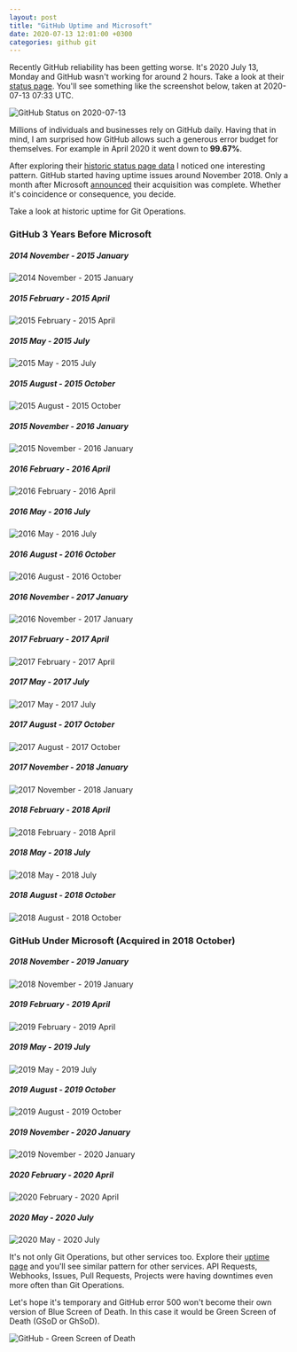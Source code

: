 ```yaml
---
layout: post
title: "GitHub Uptime and Microsoft"
date: 2020-07-13 12:01:00 +0300
categories: github git
---
```


Recently GitHub reliability has been getting worse. It's 2020 July 13, Monday and GitHub wasn't working for around 2 hours. Take a look at their [status page](https://www.githubstatus.com). You'll see something like the screenshot below, taken at 2020-07-13 07:33 UTC.

![GitHub Status on 2020-07-13](/assets/images/2020/github-2020-07-status.png)

Millions of individuals and businesses rely on GitHub daily. Having that in mind, I am surprised how GitHub allows such a generous error budget for themselves. For example in April 2020 it went down to **99.67%**.

After exploring their [historic status page data](https://www.githubstatus.com/uptime) I noticed one interesting pattern. GitHub started having uptime issues around November 2018. Only a month after Microsoft [announced](https://blogs.microsoft.com/blog/2018/10/26/microsoft-completes-github-acquisition) their acquisition was complete. Whether it's coincidence or consequence, you decide.

Take a look at historic uptime for Git Operations.

### GitHub 3 Years Before Microsoft
##### 2014 November - 2015 January
![2014 November - 2015 January](/assets/images/2020/github-2014-11.jpg)
##### 2015 February - 2015 April
![2015 February - 2015 April](/assets/images/2020/github-2015-02.jpg)
##### 2015 May - 2015 July
![2015 May - 2015 July](/assets/images/2020/github-2015-05.jpg)
##### 2015 August - 2015 October
![2015 August - 2015 October](/assets/images/2020/github-2015-08.jpg)
##### 2015 November - 2016 January
![2015 November - 2016 January](/assets/images/2020/github-2015-11.jpg)
##### 2016 February - 2016 April
![2016 February - 2016 April](/assets/images/2020/github-2016-02.jpg)
##### 2016 May - 2016 July
![2016 May - 2016 July](/assets/images/2020/github-2016-05.jpg)
##### 2016 August - 2016 October
![2016 August - 2016 October](/assets/images/2020/github-2016-08.jpg)
##### 2016 November - 2017 January
![2016 November - 2017 January](/assets/images/2020/github-2016-11.jpg)
##### 2017 February - 2017 April
![2017 February - 2017 April](/assets/images/2020/github-2017-02.jpg)
##### 2017 May - 2017 July
![2017 May - 2017 July](/assets/images/2020/github-2017-05.jpg)
##### 2017 August - 2017 October
![2017 August - 2017 October](/assets/images/2020/github-2017-08.jpg)
##### 2017 November - 2018 January
![2017 November - 2018 January](/assets/images/2020/github-2017-11.jpg)
##### 2018 February - 2018 April
![2018 February - 2018 April](/assets/images/2020/github-2018-02.jpg)
##### 2018 May - 2018 July
![2018 May - 2018 July](/assets/images/2020/github-2018-05.jpg)
##### 2018 August - 2018 October
![2018 August - 2018 October](/assets/images/2020/github-2018-08.jpg)

### GitHub Under Microsoft (Acquired in 2018 October)
##### 2018 November - 2019 January
![2018 November - 2019 January](/assets/images/2020/github-2018-11.jpg)
##### 2019 February - 2019 April
![2019 February - 2019 April](/assets/images/2020/github-2019-02.jpg)
##### 2019 May - 2019 July
![2019 May - 2019 July](/assets/images/2020/github-2019-05.jpg)
##### 2019 August - 2019 October
![2019 August - 2019 October](/assets/images/2020/github-2019-08.jpg)
##### 2019 November - 2020 January
![2019 November - 2020 January](/assets/images/2020/github-2019-11.jpg)
##### 2020 February - 2020 April
![2020 February - 2020 April](/assets/images/2020/github-2020-02.jpg)
##### 2020 May - 2020 July
![2020 May - 2020 July](/assets/images/2020/github-2020-05.jpg)

It's not only Git Operations, but other services too. Explore their [uptime page](https://www.githubstatus.com/uptime) and you'll see similar pattern for other services. API Requests, Webhooks, Issues, Pull Requests, Projects were having downtimes even more often than Git Operations.

Let's hope it's temporary and GitHub error 500 won't become their own version of Blue Screen of Death. In this case it would be Green Screen of Death (GSoD or GhSoD).

![GitHub - Green Screen of Death](/assets/images/2020/github-2020-07-gsod.png)
